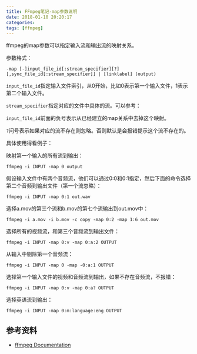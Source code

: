 ```yaml
---
title: FFmpeg笔记-map参数说明
date: 2018-01-10 20:20:17
categories:
tags: [ffmpeg]
---
```


ffmpeg的map参数可以指定输入流和输出流的映射关系。

<!--more-->

参数格式：

```
-map [-]input_file_id[:stream_specifier][?][,sync_file_id[:stream_specifier]] | [linklabel] (output)
```

`input_file_id`指定输入文件索引，从0开始，比如0表示第一个输入文件，1表示第二个输入文件。

`stream_specifier`指定对应的文件中具体的流。可以参考：

`input_file_id`前面的负号表示从已经建立的map关系中去掉这个映射。

`?`问号表示如果对应的流不存在则忽略。否则默认是会报错提示这个流不存在的。

具体使用得看例子：

映射第一个输入的所有流到输出：

    ffmpeg -i INPUT -map 0 output

假设输入文件中有两个音频流，他们可以通过0:0和0:1指定，然后下面的命令选择第二个音频到输出文件（第一个流忽略）：

    ffmpeg -i INPUT -map 0:1 out.wav

选择a.mov的第三个流和b.mov的第七个流输出到out.mov中：

    ffmpeg -i a.mov -i b.mov -c copy -map 0:2 -map 1:6 out.mov

选择所有的视频流，和第三个音频流到输出文件：

    ffmpeg -i INPUT -map 0:v -map 0:a:2 OUTPUT

从输入中剔除第一个音频流：

    ffmpeg -i INPUT -map 0 -map -0:a:1 OUTPUT

选择第一个输入文件的视频和音频流到输出，如果不存在音频流，不报错：

    ffmpeg -i INPUT -map 0:v -map 0:a? OUTPUT

选择英语流到输出：

    ffmpeg -i INPUT -map 0:m:language:eng OUTPUT

## 参考资料
- [ffmpeg Documentation](http://ffmpeg.org/ffmpeg.html#Advanced-options)